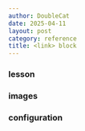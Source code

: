 ```yaml
---
author: DoubleCat
date: 2025-04-11
layout: post
category: reference
title: <link> block
---
```


### lesson
### images
### configuration
